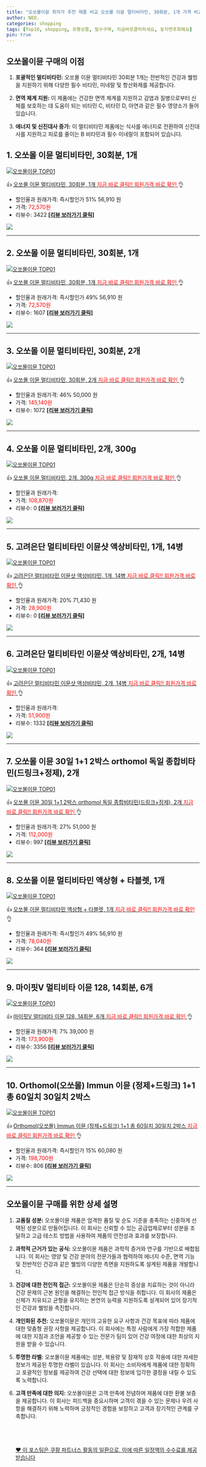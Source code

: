 ```yaml
---
title: "오쏘몰이뮨 최저가 추천 제품 비교 오쏘몰 이뮨 멀티비타민, 30회분, 1개 가격 비교 최저가장점"
author: NEO.
categories: shopping
tags: [Top10, shopping, 유행상품, 필수구매, 지금바로클릭하세요, 놓치면후회해요]
pin: true
---
```

## 오쏘몰이뮨 구매의 이점
1. **포괄적인 멀티비타민:** 오쏘몰 이뮨 멀티비타민 30회분 1개는 전반적인 건강과 웰빙을 지원하기 위해 다양한 필수 비타민, 미네랄 및 항산화제를 제공합니다.

2. **면역 체계 지원:** 이 제품에는 건강한 면역 체계를 지원하고 감염과 질병으로부터 신체를 보호하는 데 도움이 되는 비타민 C, 비타민 D, 아연과 같은 필수 영양소가 들어 있습니다.

3. **에너지 및 신진대사 증가:** 이 멀티비타민 제품에는 식사를 에너지로 전환하여 신진대사를 지원하고 피로를 줄이는 B 비타민과 필수 미네랄이 포함되어 있습니다.

   

## 1. 오쏘몰 이뮨 멀티비타민, 30회분, 1개

[![오쏘몰이뮨 TOP01](https://thumbnail7.coupangcdn.com/thumbnails/remote/490x490ex/image/vendor_inventory/aae5/9f49e12a4789225ff6156ac8644dd50d30f7dffc1a43efe3f3c3997df83c.jpg)](https://link.coupang.com/re/AFFSDP?lptag=AF3617701&subid=GithubCoopas&pageKey=7546143802&traceid=V0-153&itemId=19848613610&vendorItemId=82676425753)


👍 [오쏘몰 이뮨 멀티비타민, 30회분, 1개 <font color=red> 지금 바로 클릭!! 회원가격 바로 확인 </font> ](https://link.coupang.com/re/AFFSDP?lptag=AF3617701&subid=GithubCoopas&pageKey=7546143802&traceid=V0-153&itemId=19848613610&vendorItemId=82676425753) 👌 


- 할인율과 원래가격: 즉시할인가 51%  56,910   원
- 가격: <span style='color:red'>72,570원</span>
- 리뷰수: 3422  [**[리뷰 보러가기 클릭]**](https://link.coupang.com/re/AFFSDP?lptag=AF3617701&subid=GithubCoopas&pageKey=7546143802&traceid=V0-153&itemId=19848613610&vendorItemId=82676425753)

[![](/discount_price.png)](https://link.coupang.com/re/AFFSDP?lptag=AF3617701&subid=GithubCoopas&pageKey=7546143802&traceid=V0-153&itemId=19848613610&vendorItemId=82676425753)

---


   

## 2. 오쏘몰 이뮨 멀티비타민, 30회분, 1개

[![오쏘몰이뮨 TOP01](https://thumbnail7.coupangcdn.com/thumbnails/remote/490x490ex/image/vendor_inventory/aae5/9f49e12a4789225ff6156ac8644dd50d30f7dffc1a43efe3f3c3997df83c.jpg)](https://link.coupang.com/re/AFFSDP?lptag=AF3617701&subid=GithubCoopas&pageKey=7546143802&traceid=V0-153&itemId=19848613610&vendorItemId=82676425753)


👍 [오쏘몰 이뮨 멀티비타민, 30회분, 1개 <font color=red> 지금 바로 클릭!! 회원가격 바로 확인 </font> ](https://link.coupang.com/re/AFFSDP?lptag=AF3617701&subid=GithubCoopas&pageKey=7546143802&traceid=V0-153&itemId=19848613610&vendorItemId=82676425753) 👌 


- 할인율과 원래가격: 즉시할인가 49%  56,910   원
- 가격: <span style='color:red'>72,570원</span>
- 리뷰수: 1607  [**[리뷰 보러가기 클릭]**](https://link.coupang.com/re/AFFSDP?lptag=AF3617701&subid=GithubCoopas&pageKey=7546143802&traceid=V0-153&itemId=19848613610&vendorItemId=82676425753)

[![](/discount_price.png)](https://link.coupang.com/re/AFFSDP?lptag=AF3617701&subid=GithubCoopas&pageKey=7546143802&traceid=V0-153&itemId=19848613610&vendorItemId=82676425753)

---


   

## 3. 오쏘몰 이뮨 멀티비타민, 30회분, 2개

[![오쏘몰이뮨 TOP01](https://thumbnail10.coupangcdn.com/thumbnails/remote/490x490ex/image/vendor_inventory/68b7/fec8ad4f143a4af3dd3e5db60570764b0f05446ca4f9805cbc23fea963cb.jpg)](https://link.coupang.com/re/AFFSDP?lptag=AF3617701&subid=GithubCoopas&pageKey=7546143802&traceid=V0-153&itemId=19848613613&vendorItemId=83424133550)


👍 [오쏘몰 이뮨 멀티비타민, 30회분, 2개 <font color=red> 지금 바로 클릭!! 회원가격 바로 확인 </font> ](https://link.coupang.com/re/AFFSDP?lptag=AF3617701&subid=GithubCoopas&pageKey=7546143802&traceid=V0-153&itemId=19848613613&vendorItemId=83424133550) 👌 


- 할인율과 원래가격: 46%  50,000   원
- 가격: <span style='color:red'>145,140원</span>
- 리뷰수: 1072  [**[리뷰 보러가기 클릭]**](https://link.coupang.com/re/AFFSDP?lptag=AF3617701&subid=GithubCoopas&pageKey=7546143802&traceid=V0-153&itemId=19848613613&vendorItemId=83424133550)

[![](/discount_price.png)](https://link.coupang.com/re/AFFSDP?lptag=AF3617701&subid=GithubCoopas&pageKey=7546143802&traceid=V0-153&itemId=19848613613&vendorItemId=83424133550)

---


   

## 4. 오쏘몰 이뮨 멀티비타민, 2개, 300g

[![오쏘몰이뮨 TOP01](https://thumbnail9.coupangcdn.com/thumbnails/remote/490x490ex/image/vendor_inventory/996a/bf1f1ee893a4dfa5fb5ca79a2643477d9431d00515489143988f5f19baa9.jpg)](https://link.coupang.com/re/AFFSDP?lptag=AF3617701&subid=GithubCoopas&pageKey=6335542210&traceid=V0-153&itemId=13266948467&vendorItemId=85326989912)


👍 [오쏘몰 이뮨 멀티비타민, 2개, 300g <font color=red> 지금 바로 클릭!! 회원가격 바로 확인 </font> ](https://link.coupang.com/re/AFFSDP?lptag=AF3617701&subid=GithubCoopas&pageKey=6335542210&traceid=V0-153&itemId=13266948467&vendorItemId=85326989912) 👌 


- 할인율과 원래가격: 
- 가격: <span style='color:red'>108,870원</span>
- 리뷰수: 0  [**[리뷰 보러가기 클릭]**](https://link.coupang.com/re/AFFSDP?lptag=AF3617701&subid=GithubCoopas&pageKey=6335542210&traceid=V0-153&itemId=13266948467&vendorItemId=85326989912)

[![](/discount_price.png)](https://link.coupang.com/re/AFFSDP?lptag=AF3617701&subid=GithubCoopas&pageKey=6335542210&traceid=V0-153&itemId=13266948467&vendorItemId=85326989912)

---


   

## 5. 고려은단 멀티비타민 이뮨샷 액상비타민, 1개, 14병

[![오쏘몰이뮨 TOP01](https://thumbnail6.coupangcdn.com/thumbnails/remote/490x490ex/image/vendor_inventory/4a83/6d92d046b879c474d3ac8ea5923f5a271df659884a76b30d5dbe7b8e2625.jpg)](https://link.coupang.com/re/AFFSDP?lptag=AF3617701&subid=GithubCoopas&pageKey=7692399727&traceid=V0-153&itemId=20574152846&vendorItemId=87649425028)


👍 [고려은단 멀티비타민 이뮨샷 액상비타민, 1개, 14병 <font color=red> 지금 바로 클릭!! 회원가격 바로 확인 </font> ](https://link.coupang.com/re/AFFSDP?lptag=AF3617701&subid=GithubCoopas&pageKey=7692399727&traceid=V0-153&itemId=20574152846&vendorItemId=87649425028) 👌 


- 할인율과 원래가격: 20%  71,430   원
- 가격: <span style='color:red'>28,900원</span>
- 리뷰수: 0  [**[리뷰 보러가기 클릭]**](https://link.coupang.com/re/AFFSDP?lptag=AF3617701&subid=GithubCoopas&pageKey=7692399727&traceid=V0-153&itemId=20574152846&vendorItemId=87649425028)

[![](/discount_price.png)](https://link.coupang.com/re/AFFSDP?lptag=AF3617701&subid=GithubCoopas&pageKey=7692399727&traceid=V0-153&itemId=20574152846&vendorItemId=87649425028)

---


   

## 6. 고려은단 멀티비타민 이뮨샷 액상비타민, 2개, 14병

[![오쏘몰이뮨 TOP01](https://thumbnail7.coupangcdn.com/thumbnails/remote/490x490ex/image/vendor_inventory/4af3/e8c19edfc760a514cfca011117c9327b7ed0b9aa70b16470704e5911af12.jpg)](https://link.coupang.com/re/AFFSDP?lptag=AF3617701&subid=GithubCoopas&pageKey=7692399727&traceid=V0-153&itemId=20648143943&vendorItemId=87649425033)


👍 [고려은단 멀티비타민 이뮨샷 액상비타민, 2개, 14병 <font color=red> 지금 바로 클릭!! 회원가격 바로 확인 </font> ](https://link.coupang.com/re/AFFSDP?lptag=AF3617701&subid=GithubCoopas&pageKey=7692399727&traceid=V0-153&itemId=20648143943&vendorItemId=87649425033) 👌 


- 할인율과 원래가격: 
- 가격: <span style='color:red'>51,900원</span>
- 리뷰수: 1332  [**[리뷰 보러가기 클릭]**](https://link.coupang.com/re/AFFSDP?lptag=AF3617701&subid=GithubCoopas&pageKey=7692399727&traceid=V0-153&itemId=20648143943&vendorItemId=87649425033)

[![](/discount_price.png)](https://link.coupang.com/re/AFFSDP?lptag=AF3617701&subid=GithubCoopas&pageKey=7692399727&traceid=V0-153&itemId=20648143943&vendorItemId=87649425033)

---


   

## 7. 오쏘몰 이뮨 30일 1+1 2박스 orthomol 독일 종합비타민(드링크+정제), 2개

[![오쏘몰이뮨 TOP01](https://thumbnail9.coupangcdn.com/thumbnails/remote/490x490ex/image/vendor_inventory/996a/bf1f1ee893a4dfa5fb5ca79a2643477d9431d00515489143988f5f19baa9.jpg)](https://link.coupang.com/re/AFFSDP?lptag=AF3617701&subid=GithubCoopas&pageKey=6840769886&traceid=V0-153&itemId=16266012512&vendorItemId=85573110282)


👍 [오쏘몰 이뮨 30일 1+1 2박스 orthomol 독일 종합비타민(드링크+정제), 2개 <font color=red> 지금 바로 클릭!! 회원가격 바로 확인 </font> ](https://link.coupang.com/re/AFFSDP?lptag=AF3617701&subid=GithubCoopas&pageKey=6840769886&traceid=V0-153&itemId=16266012512&vendorItemId=85573110282) 👌 


- 할인율과 원래가격: 27%  51,000   원
- 가격: <span style='color:red'>112,000원</span>
- 리뷰수: 997  [**[리뷰 보러가기 클릭]**](https://link.coupang.com/re/AFFSDP?lptag=AF3617701&subid=GithubCoopas&pageKey=6840769886&traceid=V0-153&itemId=16266012512&vendorItemId=85573110282)

[![](/discount_price.png)](https://link.coupang.com/re/AFFSDP?lptag=AF3617701&subid=GithubCoopas&pageKey=6840769886&traceid=V0-153&itemId=16266012512&vendorItemId=85573110282)

---


   

## 8. 오쏘몰 이뮨 멀티비타민 액상형 + 타블렛, 1개

[![오쏘몰이뮨 TOP01](https://thumbnail6.coupangcdn.com/thumbnails/remote/490x490ex/image/vendor_inventory/5975/606c8b408cb5d4cb7b52a766c70d4e9150a0c3f6e25bdd7a4661ac1d8f74.jpg)](https://link.coupang.com/re/AFFSDP?lptag=AF3617701&subid=GithubCoopas&pageKey=7054449954&traceid=V0-153&itemId=17474448844&vendorItemId=84392799797)


👍 [오쏘몰 이뮨 멀티비타민 액상형 + 타블렛, 1개 <font color=red> 지금 바로 클릭!! 회원가격 바로 확인 </font> ](https://link.coupang.com/re/AFFSDP?lptag=AF3617701&subid=GithubCoopas&pageKey=7054449954&traceid=V0-153&itemId=17474448844&vendorItemId=84392799797) 👌 


- 할인율과 원래가격: 즉시할인가 49%  56,910   원
- 가격: <span style='color:red'>78,040원</span>
- 리뷰수: 364  [**[리뷰 보러가기 클릭]**](https://link.coupang.com/re/AFFSDP?lptag=AF3617701&subid=GithubCoopas&pageKey=7054449954&traceid=V0-153&itemId=17474448844&vendorItemId=84392799797)

[![](/discount_price.png)](https://link.coupang.com/re/AFFSDP?lptag=AF3617701&subid=GithubCoopas&pageKey=7054449954&traceid=V0-153&itemId=17474448844&vendorItemId=84392799797)

---


   

## 9. 마이핏V 멀티비타 이뮨 128, 14회분, 6개

[![오쏘몰이뮨 TOP01](https://thumbnail10.coupangcdn.com/thumbnails/remote/490x490ex/image/vendor_inventory/a557/7b710253104c5b1ac121c7cc99d8202d0ec417d4796b81f4b338b1a4720c.jpg)](https://link.coupang.com/re/AFFSDP?lptag=AF3617701&subid=GithubCoopas&pageKey=7353509187&traceid=V0-153&itemId=20013431889&vendorItemId=86055171648)


👍 [마이핏V 멀티비타 이뮨 128, 14회분, 6개 <font color=red> 지금 바로 클릭!! 회원가격 바로 확인 </font> ](https://link.coupang.com/re/AFFSDP?lptag=AF3617701&subid=GithubCoopas&pageKey=7353509187&traceid=V0-153&itemId=20013431889&vendorItemId=86055171648) 👌 


- 할인율과 원래가격: 7%  39,000   원
- 가격: <span style='color:red'>173,900원</span>
- 리뷰수: 3356  [**[리뷰 보러가기 클릭]**](https://link.coupang.com/re/AFFSDP?lptag=AF3617701&subid=GithubCoopas&pageKey=7353509187&traceid=V0-153&itemId=20013431889&vendorItemId=86055171648)

[![](/discount_price.png)](https://link.coupang.com/re/AFFSDP?lptag=AF3617701&subid=GithubCoopas&pageKey=7353509187&traceid=V0-153&itemId=20013431889&vendorItemId=86055171648)

---


   

## 10. Orthomol(오쏘몰) Immun 이뮨 (정제+드링크) 1+1 총 60일치 30일치 2박스

[![오쏘몰이뮨 TOP01](https://thumbnail8.coupangcdn.com/thumbnails/remote/490x490ex/image/vendor_inventory/7662/9db97862c15c64674baba3d74aa3a00d2b44c5892bbfdc0c18827b5065be.jpg)](https://link.coupang.com/re/AFFSDP?lptag=AF3617701&subid=GithubCoopas&pageKey=7759901126&traceid=V0-153&itemId=20923328657&vendorItemId=87990149012)


👍 [Orthomol(오쏘몰) Immun 이뮨 (정제+드링크) 1+1 총 60일치 30일치 2박스 <font color=red> 지금 바로 클릭!! 회원가격 바로 확인 </font> ](https://link.coupang.com/re/AFFSDP?lptag=AF3617701&subid=GithubCoopas&pageKey=7759901126&traceid=V0-153&itemId=20923328657&vendorItemId=87990149012) 👌 


- 할인율과 원래가격: 즉시할인가 15%  60,080   원
- 가격: <span style='color:red'>198,700원</span>
- 리뷰수: 806  [**[리뷰 보러가기 클릭]**](https://link.coupang.com/re/AFFSDP?lptag=AF3617701&subid=GithubCoopas&pageKey=7759901126&traceid=V0-153&itemId=20923328657&vendorItemId=87990149012)

[![](/discount_price.png)](https://link.coupang.com/re/AFFSDP?lptag=AF3617701&subid=GithubCoopas&pageKey=7759901126&traceid=V0-153&itemId=20923328657&vendorItemId=87990149012)

---
## 오쏘몰이뮨 구매를 위한 상세 설명
1. **고품질 성분:** 오쏘몰이뮨 제품은 엄격한 품질 및 순도 기준을 충족하는 신중하게 선택된 성분으로 만들어집니다. 이 회사는 신뢰할 수 있는 공급업체로부터 성분을 조달하고 고급 테스트 방법을 사용하여 제품의 안전성과 효과를 보장합니다.


2. **과학적 근거가 있는 공식:** 오쏘몰이뮨 제품은 과학적 증거와 연구를 기반으로 배합됩니다. 이 회사는 영양 및 건강 분야의 전문가들과 협력하여 에너지 수준, 면역 기능 및 전반적인 건강과 같은 웰빙의 다양한 측면을 지원하도록 설계된 제품을 개발합니다.


3. **건강에 대한 전인적 접근:** 오쏘몰이뮨 제품은 단순히 증상을 치료하는 것이 아니라 건강 문제의 근본 원인을 해결하는 전인적 접근 방식을 취합니다. 이 회사의 제품은 신체가 치유되고 균형을 유지하는 본연의 능력을 지원하도록 설계되어 있어 장기적인 건강과 웰빙을 촉진합니다.


4. **개인화된 추천:** 오쏘몰이뮨은 개인의 고유한 요구 사항과 건강 목표에 따라 제품에 대한 맞춤형 권장 사항을 제공합니다. 이 회사에는 특정 사람에게 가장 적합한 제품에 대한 지침과 조언을 제공할 수 있는 전문가 팀이 있어 건강 여정에 대한 최상의 지원을 받을 수 있습니다.


5. **투명한 라벨:** 오쏘몰이뮨 제품에는 성분, 복용량 및 잠재적 상호 작용에 대한 자세한 정보가 제공된 투명한 라벨이 있습니다. 이 회사는 소비자에게 제품에 대한 정확하고 포괄적인 정보를 제공하여 건강 선택에 대한 정보에 입각한 결정을 내릴 수 있도록 노력합니다.


6. **고객 만족에 대한 의지:** 오쏘몰이뮨은 고객 만족에 전념하며 제품에 대한 환불 보증을 제공합니다. 이 회사는 피드백을 중요시하며 고객이 겪을 수 있는 문제나 우려 사항을 해결하기 위해 노력하며 긍정적인 경험을 보장하고 고객과 장기적인 관계를 구축합니다.<br><br><br><br><br> [ ❤  이 포스팅은 쿠팡 파트너스 활동의 일환으로, 이에 따른 일정액의 수수료를 제공받습니다](https://link.coupang.com/a/bcEFyh)